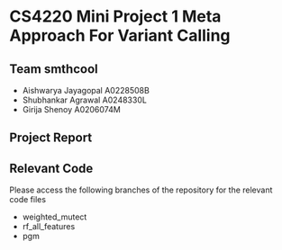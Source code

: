 # CS4220 Mini Project 1 Meta Approach For Variant Calling

## Team smthcool
- Aishwarya Jayagopal A0228508B
- Shubhankar Agrawal A0248330L
- Girija Shenoy A0206074M

## Project Report

<Link>

## Relevant Code
Please access the following branches of the repository for the relevant code files


- weighted_mutect
- rf_all_features
- pgm
